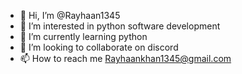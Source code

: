 - 👋 Hi, I’m @Rayhaan1345
- 👀 I’m interested in python software development
- 🌱 I’m currently learning python
- 💞️ I’m looking to collaborate on discord
- 📫 How to reach me Rayhaankhan1345@gmail.com

<!---
Rayhaan1345/Rayhaan1345 is a ✨ special ✨ repository because its `README.md` (this file) appears on your GitHub profile.
You can click the Preview link to take a look at your changes.
--->

